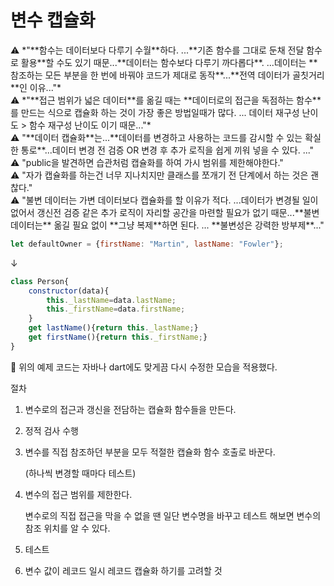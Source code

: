 # 변수 캡슐화

<aside>
⚠️ *"**함수는 데이터보다 다루기 수월**하다. ...**기존 함수를 그대로 둔채 전달 함수로 활용**할 수도 있기 때문...**데이터는 함수보다 다루기 까다롭다**. ...데이터는 **참조하는 모든 부분을 한 번에 바꿔야 코드가 제대로 동작**...**전역 데이터가 골칫거리**인 이유..."*

</aside>

<aside>
⚠️ *"**접근 범위가 넓은 데이터**를 옮길 때는 **데이터로의 접근을 독점하는 함수**를 만드는 식으로 캡슐화 하는 것이 가장 좋은 방법일때가 많다. ... 데이터 재구성 난이도 > 함수 재구성 난이도 이기 때문..."*

</aside>

<aside>
⚠️ "**데이터 캡슐화**는...**데이터를 변경하고 사용하는 코드를 감시할 수 있는 확실한 통로**...데이터 변경 전 검증 OR 변경 후 추가 로직을 쉽게 끼워 넣을 수 있다. ..."

</aside>

<aside>
⚠️ "public을 발견하면 습관처럼 캡슐화를 하여 가시 범위를 제한해야한다."

</aside>

<aside>
⚠️ "자가 캡슐화를 하는건 너무 지나치지만 클래스를 쪼개기 전 단계에서 하는 것은 괜찮다."

</aside>

<aside>
⚠️ "불변 데이터는 가변 데이터보다 캡슐화를 할 이유가 적다. ...데이터가 변경될 일이 없어서 갱신전 검증 같은 추가 로직이 자리할 공간을 마련할 필요가 없기 때문...**불변 데이터는** 옮길 필요 없이 **그냥 복제**하면 된다. ... **불변성은 강력한 방부제**..."

</aside>

```jsx
let defaultOwner = {firstName: "Martin", lastName: "Fowler"};

```

↓

```jsx
class Person{
	constructor(data){
		this._lastName=data.lastName;
		this._firstName=data.firstName;
	}
	get lastName(){return this._lastName;}
	get firstName(){return this._firstName;}
}
```

<aside>
💬 위의 예제 코드는 자바나 dart에도 맞게끔 다시 수정한 모습을 적용했다.

</aside>

절차

1. 변수로의 접근과 갱신을 전담하는 캡슐화 함수들을 만든다.
2. 정적 검사 수행
3. 변수를 직접 참조하던 부분을 모두 적절한 캡슐화 함수 호출로 바꾼다.

    (하나씩 변경할 때마다 테스트)

4. 변수의 접근 범위를 제한한다.

    변수로의 직접 접근을 막을 수 없을 땐 일단 변수명을 바꾸고 테스트 해보면 변수의 참조 위치를 알 수 있다.

5. 테스트
6. 변수 값이 레코드 일시 레코드 캡슐화 하기를 고려할 것
